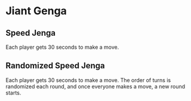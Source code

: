 # Jiant Genga

## Speed Jenga
Each player gets 30 seconds to make a move.

## Randomized Speed Jenga
Each player gets 30 seconds to make a move. The order of turns is randomized each round, and once everyone makes a move, a new round starts.

